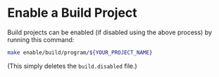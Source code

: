 Enable a Build Project
======================

Build projects can be enabled (if disabled using the above process) by running
this command:

```bash
make enable/build/program/${YOUR_PROJECT_NAME}
```

(This simply deletes the `build.disabled` file.)
